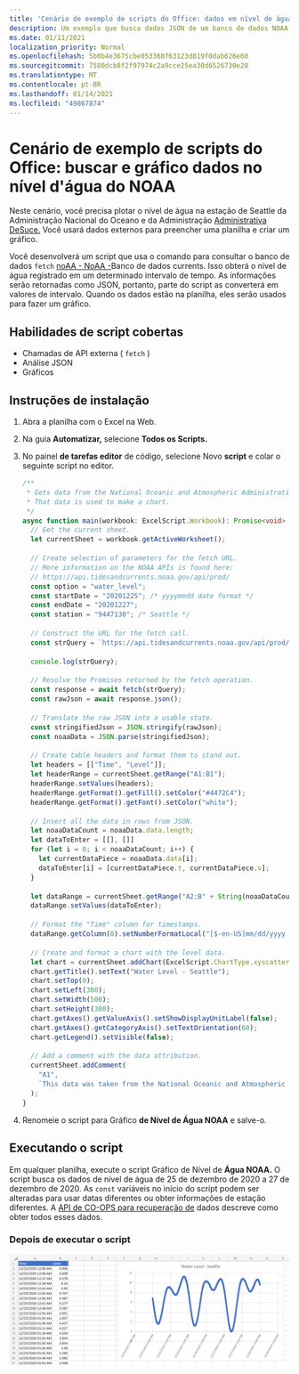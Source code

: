 ```yaml
---
title: 'Cenário de exemplo de scripts do Office: dados em nível de água do Graph do NOAA'
description: Um exemplo que busca dados JSON de um banco de dados NOAA e os usa para criar um gráfico.
ms.date: 01/11/2021
localization_priority: Normal
ms.openlocfilehash: 5b0b4e3675cbe053368f63123d819f0dab626e60
ms.sourcegitcommit: 7580dcb8f2f97974c2a9cce25ea30d6526730e28
ms.translationtype: MT
ms.contentlocale: pt-BR
ms.lasthandoff: 01/14/2021
ms.locfileid: "49867874"
---
```

# <a name="office-scripts-sample-scenario-fetch-and-graph-water-level-data-from-noaa"></a>Cenário de exemplo de scripts do Office: buscar e gráfico dados no nível d'água do NOAA

Neste cenário, você precisa plotar o nível de água na estação de Seattle da Administração Nacional do Oceano e da Administração [Administrativa DeSuce.](https://tidesandcurrents.noaa.gov/stationhome.html?id=9447130) Você usará dados externos para preencher uma planilha e criar um gráfico.

Você desenvolverá um script que usa o comando para consultar o banco de dados `fetch` [noAA - NoAA -](https://tidesandcurrents.noaa.gov/)Banco de dados currents. Isso obterá o nível de água registrado em um determinado intervalo de tempo. As informações serão retornadas como JSON, portanto, parte do script as converterá em valores de intervalo. Quando os dados estão na planilha, eles serão usados para fazer um gráfico.

## <a name="scripting-skills-covered"></a>Habilidades de script cobertas

- Chamadas de API externa ( `fetch` )
- Análise JSON
- Gráficos

## <a name="setup-instructions"></a>Instruções de instalação

1. Abra a planilha com o Excel na Web.

1. Na guia **Automatizar,** selecione **Todos os Scripts.**

1. No painel **de tarefas editor** de código, selecione Novo **script** e colar o seguinte script no editor.

    ```typescript
    /**
     * Gets data from the National Oceanic and Atmospheric Administration's Tides and Currents database. 
     * That data is used to make a chart.
     */
    async function main(workbook: ExcelScript.Workbook): Promise<void> {
      // Get the current sheet.
      let currentSheet = workbook.getActiveWorksheet();
    
      // Create selection of parameters for the fetch URL.
      // More information on the NOAA APIs is found here: 
      // https://api.tidesandcurrents.noaa.gov/api/prod/
      const option = "water_level";
      const startDate = "20201225"; /* yyyymmdd date format */
      const endDate = "20201227";
      const station = "9447130"; /* Seattle */
    
      // Construct the URL for the fetch call.
      const strQuery = `https://api.tidesandcurrents.noaa.gov/api/prod/datagetter?product=${option}&begin_date=${startDate}&end_date=${endDate}&datum=MLLW&station=${station}&units=english&time_zone=gmt&application=NOS.COOPS.TAC.WL&format=json`;
    
      console.log(strQuery);
    
      // Resolve the Promises returned by the fetch operation.
      const response = await fetch(strQuery);
      const rawJson = await response.json();
    
      // Translate the raw JSON into a usable state.
      const stringifiedJson = JSON.stringify(rawJson);
      const noaaData = JSON.parse(stringifiedJson);
    
      // Create table headers and format them to stand out.
      let headers = [["Time", "Level"]];
      let headerRange = currentSheet.getRange("A1:B1");
      headerRange.setValues(headers);
      headerRange.getFormat().getFill().setColor("#4472C4");
      headerRange.getFormat().getFont().setColor("white");
    
      // Insert all the data in rows from JSON.
      let noaaDataCount = noaaData.data.length;
      let dataToEnter = [[], []]
      for (let i = 0; i < noaaDataCount; i++) {
        let currentDataPiece = noaaData.data[i];
        dataToEnter[i] = [currentDataPiece.t, currentDataPiece.v];
      }
    
      let dataRange = currentSheet.getRange("A2:B" + String(noaaDataCount + 1)); /* +1 to account for the title row */
      dataRange.setValues(dataToEnter);
      
      // Format the "Time" column for timestamps.
      dataRange.getColumn(0).setNumberFormatLocal("[$-en-US]mm/dd/yyyy hh:mm AM/PM;@");
    
      // Create and format a chart with the level data.
      let chart = currentSheet.addChart(ExcelScript.ChartType.xyscatterSmooth,dataRange);
      chart.getTitle().setText("Water Level - Seattle");
      chart.setTop(0);
      chart.setLeft(300);
      chart.setWidth(500);
      chart.setHeight(300);
      chart.getAxes().getValueAxis().setShowDisplayUnitLabel(false);
      chart.getAxes().getCategoryAxis().setTextOrientation(60);
      chart.getLegend().setVisible(false);

      // Add a comment with the data attribution.
      currentSheet.addComment(
        "A1", 
        `This data was taken from the National Oceanic and Atmospheric Administration's Tides and Currents database on ${new Date(Date.now())}.`
      );
    }
    ```

1. Renomeie o script para Gráfico **de Nível de Água NOAA** e salve-o.

## <a name="running-the-script"></a>Executando o script

Em qualquer planilha, execute o script Gráfico de Nível de **Água NOAA.** O script busca os dados de nível de água de 25 de dezembro de 2020 a 27 de dezembro de 2020. As `const` variáveis no início do script podem ser alteradas para usar datas diferentes ou obter informações de estação diferentes. A [API de CO-OPS para recuperação de](https://api.tidesandcurrents.noaa.gov/api/prod/) dados descreve como obter todos esses dados.

### <a name="after-running-the-script"></a>Depois de executar o script

![A planilha após a execução do script mostra alguns dados de nível de água e um gráfico.](../../images/scenario-noaa-water-level-after.png)
